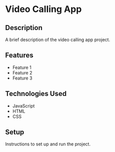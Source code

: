 # Video Calling App

## Description

A brief description of the video calling app project.

## Features

- Feature 1
- Feature 2
- Feature 3

## Technologies Used

- JavaScript
- HTML
- CSS

## Setup

Instructions to set up and run the project.
